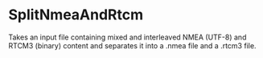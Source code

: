 # SplitNmeaAndRtcm
Takes an input file containing mixed and interleaved NMEA (UTF-8) and RTCM3 (binary) content and separates it into a .nmea file and a .rtcm3 file.
